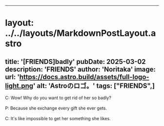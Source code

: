 
---
# layout: ../../layouts/MarkdownPostLayout.astro
title: '[FRIENDS]badly'
pubDate: 2025-03-02
description: 'FRIENDS'
author: 'Noritaka'
image:
    url: 'https://docs.astro.build/assets/full-logo-light.png'
    alt: 'Astroのロゴ。'
tags: ["FRIENDS",]
---

C: Wow! Why do you want to get rid of her so badly?  <br>
<br>
P: Because she exchange every gift she ever gets.  <br>
<br>
C: It's like impossible to get her something she likes.  <br>
